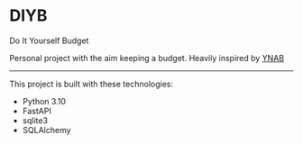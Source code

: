 # DIYB
Do It Yourself Budget

Personal project with the aim keeping a budget. Heavily inspired by [YNAB](www.ynab.com)

--------
This project is built with these technologies:
+ Python 3.10
+ FastAPI
+ sqlite3
+ SQLAlchemy